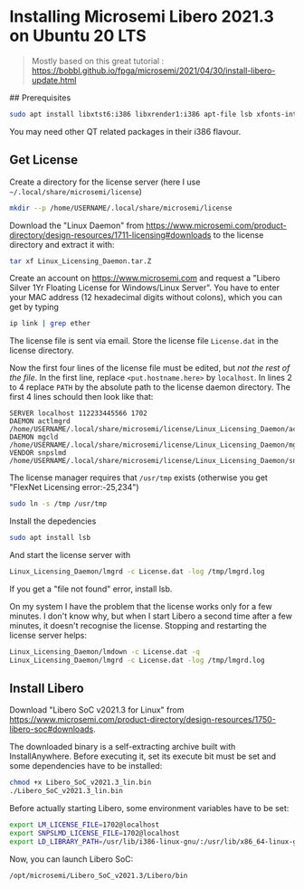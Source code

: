 # Installing Microsemi Libero 2021.3 on Ubuntu 20 LTS


> Mostly based on this great tutorial : https://bobbl.github.io/fpga/microsemi/2021/04/30/install-libero-update.html

## Prerequisites

```bash
sudo apt install libxtst6:i386 libxrender1:i386 apt-file lsb xfonts-intl-asian xfonts-intl-chinese xfonts-intl-chinese-big xfonts-intl-japanese xfonts-intl-japanese-big ksh libxft2:i386 libgtk2.0-0:i386 libcanberra-gtk-module:i386 libqt5xdg-dev:i386
```

You may need other QT related packages in their i386 flavour.

## Get License

Create a directory for the license server (here I use ``~/.local/share/microsemi/license``)

```bash
mkdir --p /home/USERNAME/.local/share/microsemi/license
```

Download the "Linux Daemon" from https://www.microsemi.com/product-directory/design-resources/1711-licensing#downloads to the license directory and extract it with:

```bash
tar xf Linux_Licensing_Daemon.tar.Z
```

Create an account on https://www.microsemi.com and request a "Libero Silver 1Yr Floating License for Windows/Linux Server". You have to enter your MAC address (12 hexadecimal digits without colons), which you can get by typing

```bash
ip link | grep ether
```

The license file is sent via email. Store the license file ``License.dat`` in the license directory. 

Now the first four lines of the license file must be edited, but *not the rest of the file*. In the first line, replace ``<put.hostname.here>`` by ``localhost``. In lines 2 to 4 replace ``PATH`` by the absolute path to the license daemon directory. The first 4 lines schould then look like that:

    SERVER localhost 112233445566 1702
    DAEMON actlmgrd /home/USERNAME/.local/share/microsemi/license/Linux_Licensing_Daemon/actlmgrd
    DAEMON mgcld /home/USERNAME/.local/share/microsemi/license/Linux_Licensing_Daemon/mgcld
    VENDOR snpslmd /home/USERNAME/.local/share/microsemi/license/Linux_Licensing_Daemon/snpslmd

The license manager requires that `/usr/tmp` exists (otherwise you get "FlexNet Licensing error:-25,234")

```bash
sudo ln -s /tmp /usr/tmp
```

Install the depedencies

```bash
sudo apt install lsb
```

And start the license server with

```bash
Linux_Licensing_Daemon/lmgrd -c License.dat -log /tmp/lmgrd.log
```

If you get a "file not found" error, install lsb.

On my system I have the problem that the license works only for a few minutes.
I don't know why, but when I start Libero a second time after a few minutes,
it doesn't recognise the license. Stopping and restarting the license server
helps:

```bash
Linux_Licensing_Daemon/lmdown -c License.dat -q
Linux_Licensing_Daemon/lmgrd -c License.dat -log /tmp/lmgrd.log
```

## Install Libero

Download "Libero SoC v2021.3 for Linux" from https://www.microsemi.com/product-directory/design-resources/1750-libero-soc#downloads.

The downloaded binary is a self-extracting archive built with InstallAnywhere. Before executing it, set its execute bit must be set and some dependencies have to be installed:

```bash
chmod +x Libero_SoC_v2021.3_lin.bin
./Libero_SoC_v2021.3_lin.bin
```

Before actually starting Libero, some environment variables have to be set:

```bash
export LM_LICENSE_FILE=1702@localhost
export SNPSLMD_LICENSE_FILE=1702@localhost
export LD_LIBRARY_PATH=/usr/lib/i386-linux-gnu/:/usr/lib/x86_64-linux-gnu/:/usr/lib
```

Now, you can launch Libero SoC:

```bash
/opt/microsemi/Libero_SoC_v2021.3/Libero/bin
```
